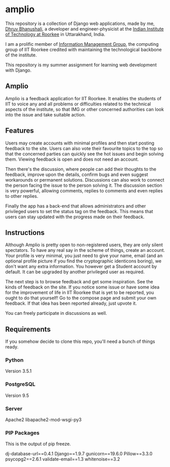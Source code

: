 # amplio
This repository is a collection of Django web applications, made by me, [Dhruv Bhanushali](http://dhruvkb.github.io), a developer and engineer-physicist at the [Indian Institute of Technology at Roorkee](http://www.iitr.ac.in) in Uttarakhand, India.

I am a prolific member of [Information Management Group](http://img.channeli.in), the computing group of IIT Roorkee credited with maintaining the technological backbone of the institute.

This repository is my summer assignment for learning web development with Django.

## Amplio
Amplio is a feedback application for IIT Roorkee. It enables the students of IIT to voice any and all problems or difficulties related to the technical aspects of the institute, so that IMG or other concerned authorities can look into the issue and take suitable action.

## Features
Users may create accounts with minimal profiles and then start posting feedback to the site. Users can also vote their favourite topics to the top so that the concerned parties can quickly see the hot issues and begin solving them. Viewing feedback is open and does not need an account.

Then there's the discussion, where people can add their thoughts to the feedback, improve upon the details, confirm bugs and even suggest workarounds or permanent solutions. Discussions can also work to connect the person facing the issue to the person solving it. The discussion section is very powerful, allowing comments, replies to comments and even replies to other replies.

Finally the app has a back-end that allows administrators and other privileged users to set the status tag on the feedback. This means that users can stay updated with the progress made on their feedback.

## Instructions
Although Amplio is pretty open to non-registered users, they are only silent spectators. To have any real say in the scheme of things, create an account. Your profile is very minimal, you just need to give your name, email (and an optional profile picture if you find the cryptographic identicons boring), we don't want any extra information. You however get a Student account by default. It can be upgraded by another privileged user as required.

The next step is to browse feedback and get some inspiration. See the kinds of feedback on the site. If you notice some issue or have some idea for the improvement of life in IIT Roorkee that is yet to be reported, you ought to do that yourself! Go to the compose page and submit your own feedback. If that idea has been reported already, just upvote it.

You can freely participate in discussions as well.

## Requirements
If you somehow decide to clone this repo, you'll need a bunch of things ready.

### Python
Version 3.5.1

### PostgreSQL
Version 9.5

### Server
Apache2 
libapache2-mod-wsgi-py3

### PIP Packages
This is the output of pip freeze.

dj-database-url==0.4.1
Django==1.9.7
gunicorn==19.6.0
Pillow==3.3.0
psycopg2==2.6.1
validate-email==1.3
whitenoise==3.2